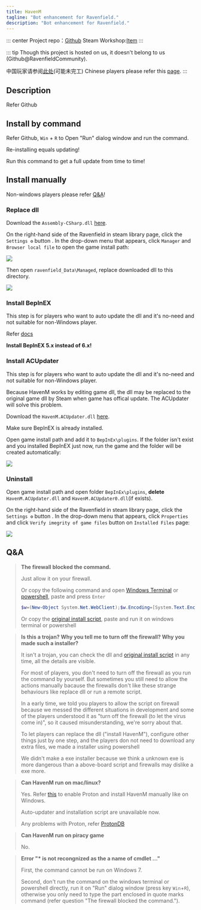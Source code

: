 ```yaml
---
title: HavenM
tagline: "Bot enhancement for Ravenfield."
description: "Bot enhancement for Ravenfield."
---
```


::: center
Project repo：[Github](https://github.com/RavenfieldCommunity/HavenM) Steam Workshop:[Item](https://steamcommunity.com/sharedfiles/filedetails/?id=3428665609)
:::

::: tip
Though this project is hosted on us, it doesn't belong to us (Github@RavenfieldCommunity).

中国玩家请参阅[此处](https://ravenfieldcommunity.github.io/docs/cn/Projects/havenm.html)(可能未完工)  Chinese players please refer this [page](https://ravenfieldcommunity.github.io/docs/cn/Projects/havenm.html).
:::

## Description

Refer Github

## Install by command

Refer Github, `Win` + `R` to Open "Run" dialog window and run the command.

Re-installing equals updating!

Run this command to get a full update from time to time!

## Install manually

Non-windows players please refer [Q&A](#Q&A)!

### Replace dll

Download the `Assembly-CSharp.dll` [here](https://github.com/RavenfieldCommunity/HavenM/releases/tag/Release).

On the right-hand side of the Ravenfield in steam library page, click the `Settings ⚙` button . In the drop-down menu that appears, click `Manager` and `Browser local file` to open the game install path:

![](https://ravenfieldcommunity.github.io/docs-img/Projects/havenm.001.en.png)

Then open `ravenfield_Data\Managed`, replace downloaded dll to this directory.

![](https://ravenfieldcommunity.github.io/docs-img/Projects/havenm.002.png)

### Install BepInEX

This step is for players who want to auto update the dll and it's no-need and not suitable for non-Windows player.

Refer [docs](https://docs.bepinex.dev/articles/user_guide/installation/index.html)

**Install BepInEX 5.x instead of 6.x!**

### Install ACUpdater

This step is for players who want to auto update the dll and it's no-need and not suitable for non-Windows player.

Because HavenM works by editing game dll, the dll may be replaced to the original game dll by Steam when game has offical update. The ACUpdater will solve this problem.

Download the `HavenM.ACUpdater.dll` [here](https://github.com/RavenfieldCommunity/HavenM/releases/tag/ACUpdaterRelease).	

Make sure BepInEX is already installed.

Open game install path and add it to `BepInEx\plugins`. If the folder isn't exist and you installed BepInEX just now, run the game and the folder will be created automatically:

![](https://ravenfieldcommunity.github.io/docs-img/Projects/havenm.003.png)

### Uninstall

Open game install path and open folder `BepInEx\plugins`, **delete** `HavenM.ACUpdater.dll` and `HavenM.ACUpdater0.dll`(if exists). 

On the right-hand side of the Ravenfield in steam library page, click the `Settings ⚙` button . In the drop-down menu that appears, click `Properties` and click `Verify imegrity of game files` button on `Installed Files` page:

![](https://ravenfieldcommunity.github.io/docs-img/Projects/havenm.004.en.png)


## Q&A
> **The firewall blocked the command.**
>
> Just allow it on your firewall.
>
>  Or copy the following command and open [Windows Terminal](https://apps.microsoft.com/detail/9n0dx20hk701) or [powershell](https://learn.microsoft.com/en-us/powershell/scripting/windows-powershell/starting-windows-powershell?view=powershell-7.5), paste and press `Enter`
>  
> ```powershell
> $w=(New-Object System.Net.WebClient);$w.Encoding=[System.Text.Encoding]::UTF8;iex($w.DownloadString('http://ravenfieldcommunity.github.io/static/get_ravenmcn_d-utf8.ps1'));
> ```
>
> Or copy the [original install script](http://ravenfieldcommunity.github.io/static/get_ravenmcn_d-utf8.ps1), paste and run it on windows terminal or powershell

> **Is this a trojan? Why you tell me to turn off the firewall? Why you made such a installer?**
>
> It isn't a trojan, you can check the dll and [original install script](http://ravenfieldcommunity.github.io/static/get_ravenmcn_d-utf8.ps1) in any time, all the details are visible.
>
> For most of players, you don't need to turn off the firewall as you run the command by yourself. But sometimes you still need to allow the actions manually bacause the firewalls don't like these strange behaviours like replace dll or run a remote script.
>
> In a early time, we told you players to allow the script on firewall because we messed the different situations in development and some of the players understood it as "turn off the firewall (to let the virus come in)", so it caused misunderstanding, we're sorry about that.
>
> To let players can replace the dll ("install HavenM"), configure other things just by one step, and the players don not need to download any extra files, we made a installer using powershell
> 
> We didn't make a exe installer because we think a unknown exe is more dangerous than a above-board script and firewalls may dislike a exe more.

> **Can HavenM run on mac/linux?**
>
> Yes. Refer [this](https://www.howtogeek.com/738967/how-to-use-steams-proton-to-play-windows-games-on-linux/#how-to-use-proton-for-steam) to enable Proton and install HavenM manually like on Windows.
>
> Auto-updater and installation script are unavailable now.
>
> Any problems with Proton, refer [ProtonDB](https://www.protondb.com/help)

> **Can HavenM run on piracy game**
>
> No.

> **Error "\* is not recongnized as the a name of cmdlet ..."**
>
> First, the command cannot be run on Windows 7. 
>
> Second, don't run the command on the windows terminal or powershell directly, run it on "Run" dialog window (press key `Win`+`R`), otherwise you only need to type the part enclosed in quote marks command (refer question "The firewall blocked the command.").

